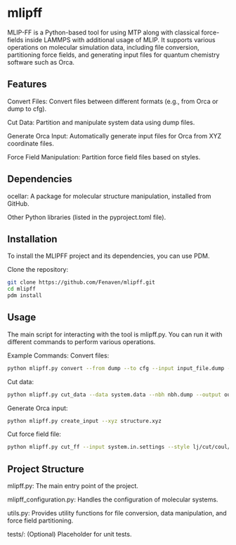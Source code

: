 # mlipff
MLIP-FF is a Python-based tool for using MTP along with classical force-fields inside LAMMPS with additional usage of MLIP. It supports various operations on molecular simulation data, including file conversion, partitioning force fields, and generating input files for quantum chemistry software such as Orca.


## Features

Convert Files: Convert files between different formats (e.g., from Orca or dump to cfg).

Cut Data: Partition and manipulate system data using dump files.

Generate Orca Input: Automatically generate input files for Orca from XYZ coordinate files.

Force Field Manipulation: Partition force field files based on styles.

## Dependencies

ocellar: A package for molecular structure manipulation, installed from GitHub.

Other Python libraries (listed in the pyproject.toml file).

## Installation

To install the MLIPFF project and its dependencies, you can use PDM.

Clone the repository:

```bash
git clone https://github.com/Fenaven/mlipff.git
cd mlipff
pdm install
```
## Usage
The main script for interacting with the tool is mlipff.py. You can run it with different commands to perform various operations.

Example Commands:
Convert files:

```bash
python mlipff.py convert --from dump --to cfg --input input_file.dump --output output_file.cfg
```
Cut data:

```bash
python mlipff.py cut_data --data system.data --nbh nbh.dump --output output.data
```

Generate Orca input:

```bash
python mlipff.py create_input --xyz structure.xyz
```
Cut force field file:

```bash
python mlipff.py cut_ff --input system.in.settings --style lj/cut/coul/cut
```

## Project Structure
mlipff.py: The main entry point of the project.

mlipff_configuration.py: Handles the configuration of molecular systems.

utils.py: Provides utility functions for file conversion, data manipulation, and force field partitioning.

tests/: (Optional) Placeholder for unit tests.